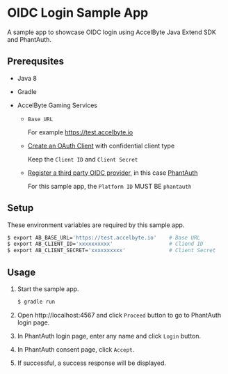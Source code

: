 # OIDC Login Sample App

A sample app to showcase OIDC login using AccelByte Java Extend SDK and PhantAuth. 

## Prerequsites

* Java 8

* Gradle

* AccelByte Gaming Services

    * `Base URL` 
      
      For example https://test.accelbyte.io

    * [Create an OAuth Client](https://docs.accelbyte.io/gaming-services/services/access/authorization/manage-access-control-for-applications/#create-an-iam-client) with confidential client type 

        Keep the `Client ID` and `Client Secret`

    * [Register a third party OIDC provider](https://docs.accelbyte.io/guides/access/3rd-party-platform-integration.html#openid-connect), in this case [PhantAuth](https://phantauth.net/)

        For this sample app, the `Platform ID` MUST BE `phantauth`

## Setup

These environment variables are required by this sample app.

```bash
$ export AB_BASE_URL='https://test.accelbyte.io'    # Base URL
$ export AB_CLIENT_ID='xxxxxxxxxx'                  # Cliend ID
$ export AB_CLIENT_SECRET='xxxxxxxxxx'              # Client Secret
```

## Usage

1. Start the sample app.

    ```bash
    $ gradle run
    ```

2. Open http://localhost:4567 and click `Proceed` button to go to PhantAuth login page.

3. In PhantAuth login page, enter any name and click `Login` button.

4. In PhantAuth consent page, click `Accept`.

5. If successful, a success response will be displayed.


